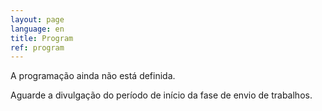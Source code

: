 ```yaml
---
layout: page
language: en
title: Program
ref: program
---
```


A programação ainda não está definida.

Aguarde a divulgação do período de início da fase de envio de trabalhos.
